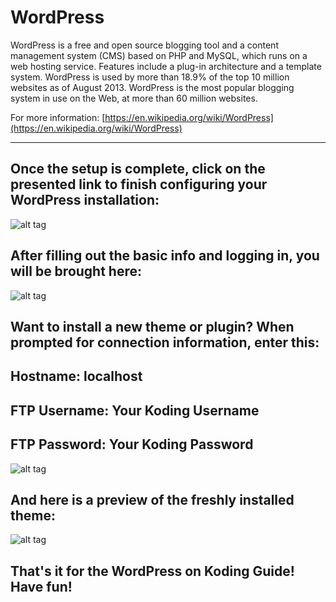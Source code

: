 WordPress
============

WordPress is a free and open source blogging tool and a content management system (CMS) based on PHP and MySQL, which runs on a web hosting service. Features include a plug-in architecture and a template system. WordPress is used by more than 18.9% of the top 10 million websites as of August 2013. WordPress is the most popular blogging system in use on the Web, at more than 60 million websites.


For more information: [https://en.wikipedia.org/wiki/WordPress](https://en.wikipedia.org/wiki/WordPress) 


_________________________



Once the setup is complete, click on the presented link to finish configuring your WordPress installation:
--------------------------


![alt tag](https://i.imgur.com/I4wgPux.png)


After filling out the basic info and logging in, you will be brought here: 
--------------------------


![alt tag](https://i.imgur.com/IUgwK3S.png)


Want to install a new theme or plugin? When prompted for connection information, enter this: 
--------------------------
Hostname: localhost
--------------------------
FTP Username: Your Koding Username
--------------------------
FTP Password: Your Koding Password
--------------------------


![alt tag](https://i.imgur.com/zg9o6lZ.png)


And here is a preview of the freshly installed theme: 
--------------------------


![alt tag](https://i.imgur.com/qycJmsH.png)



That's it for the WordPress on Koding Guide! Have fun!
--------------------------





